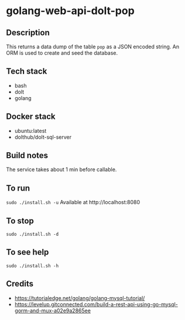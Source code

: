 # golang-web-api-dolt-pop

## Description
This returns a data dump of the table `pop`
as a JSON encoded string. An ORM is used to
create and seed the database.

## Tech stack
- bash
- dolt
- golang

## Docker stack
- ubuntu:latest
- dolthub/dolt-sql-server

## Build notes
The service takes about 1 min before callable.

## To run
`sudo ./install.sh -u`
Available at http://localhost:8080

## To stop
`sudo ./install.sh -d`

## To see help
`sudo ./install.sh -h`

## Credits
- https://tutorialedge.net/golang/golang-mysql-tutorial/
- https://levelup.gitconnected.com/build-a-rest-api-using-go-mysql-gorm-and-mux-a02e9a2865ee
